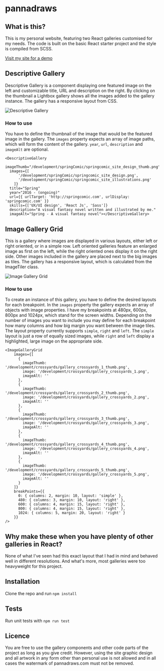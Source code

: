 # pannadraws

## What is this?
This is my personal website, featuring two React galleries customised for my needs. The code is built on the basic React starter project and the style is compiled from SCSS.

[Visit my site for a demo](http://pannadraws.com/ "Pannadraws.com")

## Descriptive Gallery
Descriptive Gallery is a component displaying one featured image on the left and customizable title, URL and description on the right. By clicking on the thumbnail a Lightbox gallery shows all the images added to the gallery instance.
The gallery has a responsive layout from CSS.

![Descriptive Gallery](http://pannadraws.com/gallery_descriptive_showroom.png)

### How to use
You have to define the thumbnail of the image that would be the featured image in the gallery.
The `images` property expects an array of image paths, which will form the content of the gallery.
`year`, `url`, `description` and `imageAlt` are optional.
```
<DescriptiveGallery
  imageThumb="/development/springComic/springcomic_site_design_thumb.png"
  images={[
      '/development/springComic/springcomic_site_design.png',
      '/development/springComic/springcomic_site_illustrations.png'
    ]}
  title="Spring"
  year="2016 - (ongoing)"
  url={{ urlTarget: 'http://springcomic.com', urlDisplay: 'springcomic.com' }}
  skills={['UX/UI design', 'React Js', 'Sass']}
  description="A visual fantasy novel written and illustrated by me."
  imageAlt="Spring - A visual fantasy novel"></DescriptiveGallery>
```

## Image Gallery Grid
This is a gallery where images are displayed in various layouts, either left or right oriented, or in a simple row. Left oriented galleries feature an enlarged image as first on the left, while the right oriented ones display it on the right side. Other images included in the gallery are placed next to the big images as tiles.
The gallery has a responsive layout, which is calculated from the ImageTiler class.

![Image Gallery Grid](http://pannadraws.com/gallery_grid_showroom.png)

### How to use
To create an instance of this gallery, you have to define the desired layouts for each breakpoint.
In the `images` property the gallery expects an array of objects with image properties.
I have my breakpoints at 480px, 600px, 800px and 1024px, which stand for the screen widths.
Depending on the number of images you want to include you may define for each breakpoint how many columns and how big margin you want between the image tiles.
The layout property currently supports `simple`, `right` and `left`. The `simple` layout is just a row of equally sized images, while `right` and `left` display a highlighted, large image on the appropriate side.
```
<ImageGalleryGrid
    images={[
      {
        imageThumb: '/development/crossyards/gallery_crossyards_1_thumb.png',
        image: '/development/crossyards/gallery_crossyards_1.png',
        imageAlt: ''
      },
      {
        imageThumb: '/development/crossyards/gallery_crossyards_2_thumb.png',
        image: '/development/crossyards/gallery_crossyards_2.png',
        imageAlt: ''
      },
      {
        imageThumb: '/development/crossyards/gallery_crossyards_3_thumb.png',
        image: '/development/crossyards/gallery_crossyards_3.png',
        imageAlt: ''
      },
      {
        imageThumb: '/development/crossyards/gallery_crossyards_4_thumb.png',
        image: '/development/crossyards/gallery_crossyards_4.png',
        imageAlt: ''
      },
      {
        imageThumb: '/development/crossyards/gallery_crossyards_5_thumb.png',
        image: '/development/crossyards/gallery_crossyards_5.png',
        imageAlt: ''
      }
    ]}
    breakPoints={{
      0: { columns: 2, margin: 10, layout: 'simple' },
      480: { columns: 3, margin: 10, layout: 'right' },
      600: { columns: 4, margin: 15, layout: 'right' },
      800: { columns: 4, margin: 15, layout: 'right' },
      1024: { columns: 5, margin: 20, layout: 'right' }
    }}
/>
```

## Why make these when you have plenty of other galleries in React?
None of what I've seen had this exact layout that I had in mind and behaved well in different resolutions. And what's more, most galleries were too heavyweight for this project.

## Installation
Clone the repo and run
`npm install`

## Tests
Run unit tests with
`npm run test`

## Licence
You are free to use the gallery components and other code parts of the project as long as you give credit.
However, using the site graphic design and all artwork in any form other than personal use is not allowed and in all cases the watermark of pannadraws.com must not be removed.
